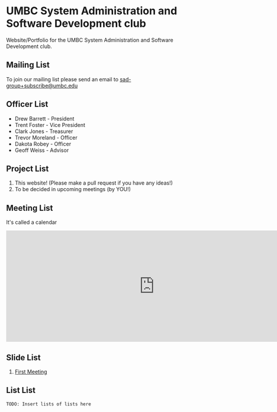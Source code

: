 # UMBC System Administration and Software Development club
Website/Portfolio for the UMBC System Administration and Software Development club.

## Mailing List
To join our mailing list please send an email to [sad-group+subscribe@umbc.edu](mailto:sad-group+subscribe@umbc.edu)

## Officer List
* Drew Barrett - President
* Trent Foster - Vice President
* Clark Jones - Treasurer
* Trevor Moreland - Officer
* Dakota Robey - Officer
* Geoff Weiss - Advisor

## Project List
1. This website! (Please make a pull request if you have any ideas!)
2. To be decided in upcoming meetings (by YOU!)

## Meeting List
It's called a calendar
<iframe src="https://calendar.google.com/calendar/b/1/embed?height=300&amp;wkst=1&amp;bgcolor=%23ffffff&amp;ctz=America%2FNew_York&amp;src=dW1iYy5lZHVfYWZsOXFnaTdyZWZsYmpyb251OHQ4a29xdWdAZ3JvdXAuY2FsZW5kYXIuZ29vZ2xlLmNvbQ&amp;color=%233F51B5&amp;showTitle=0&amp;showDate=1&amp;showPrint=0&amp;showTabs=1&amp;showCalendars=0&amp;showTz=0&amp;mode=AGENDA" style="border-width:0" width="800" height="300" frameborder="0" scrolling="no"></iframe>

## Slide List
1. [First Meeting](Slides/first_meeting.slides.html)

## List List
`TODO: Insert lists of lists here`
